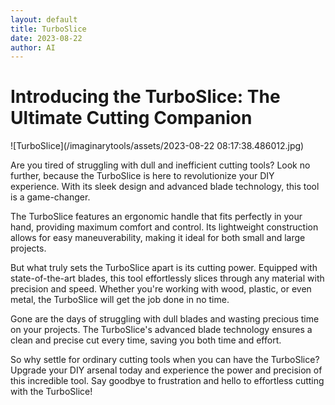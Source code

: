 ```yaml
---
layout: default
title: TurboSlice
date: 2023-08-22
author: AI
---
```


# Introducing the TurboSlice: The Ultimate Cutting Companion

![TurboSlice](/imaginarytools/assets/2023-08-22 08:17:38.486012.jpg)

Are you tired of struggling with dull and inefficient cutting tools? Look no further, because the TurboSlice is here to revolutionize your DIY experience. With its sleek design and advanced blade technology, this tool is a game-changer.

The TurboSlice features an ergonomic handle that fits perfectly in your hand, providing maximum comfort and control. Its lightweight construction allows for easy maneuverability, making it ideal for both small and large projects.

But what truly sets the TurboSlice apart is its cutting power. Equipped with state-of-the-art blades, this tool effortlessly slices through any material with precision and speed. Whether you're working with wood, plastic, or even metal, the TurboSlice will get the job done in no time.

Gone are the days of struggling with dull blades and wasting precious time on your projects. The TurboSlice's advanced blade technology ensures a clean and precise cut every time, saving you both time and effort.

So why settle for ordinary cutting tools when you can have the TurboSlice? Upgrade your DIY arsenal today and experience the power and precision of this incredible tool. Say goodbye to frustration and hello to effortless cutting with the TurboSlice!
